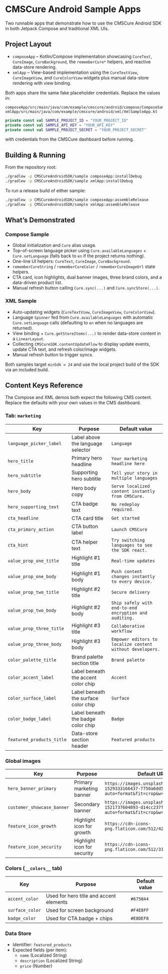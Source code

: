 # CMSCure Android Sample Apps

Two runnable apps that demonstrate how to use the CMSCure Android SDK in both Jetpack Compose and traditional XML UIs.

## Project Layout

- `composeApp` – Kotlin/Compose implementation showcasing `CureText`, `CureImage`, `CureBackground`, the `rememberCure*` helpers, and reactive data-store rendering.
- `xmlApp` – View-based implementation using the `CureTextView`, `CureImageView`, and `CureColorView` widgets plus manual data-store rendering with view binding.

Both apps share the same fake placeholder credentials. Replace the values in:

```
composeApp/src/main/java/com/example/cmscure/android/compose/ComposeSampleApp.kt
xmlApp/src/main/java/com/example/cmscure/android/xml/XmlSampleApp.kt
```

```kotlin
private const val SAMPLE_PROJECT_ID = "YOUR_PROJECT_ID"
private const val SAMPLE_API_KEY = "YOUR_API_KEY"
private const val SAMPLE_PROJECT_SECRET = "YOUR_PROJECT_SECRET"
```

with credentials from the CMSCure dashboard before running.

## Building & Running

From the repository root:

```bash
./gradlew -p CMSCureAndroidSDK/sample composeApp:installDebug
./gradlew -p CMSCureAndroidSDK/sample xmlApp:installDebug
```

To run a release build of either sample:

```bash
./gradlew -p CMSCureAndroidSDK/sample composeApp:assembleRelease
./gradlew -p CMSCureAndroidSDK/sample xmlApp:assembleRelease
```

## What’s Demonstrated

### Compose Sample
- Global initialization and `Cure` alias usage.
- Top-of-screen language picker using `Cure.availableLanguages` + `Cure.setLanguage` (falls back to `en` if the project returns nothing).
- One-line UI helpers: `CureText`, `CureImage`, `CureBackground`.
- `rememberCureString` / `rememberCureColor` / `rememberCureImageUrl` state helpers.
- CTA card, icon highlights, dual banner images, three brand colors, and a data-driven product list.
- Manual refresh button calling `Cure.sync(...)` and `Cure.syncStore(...)`.

### XML Sample
- Auto-updating widgets (`CureTextView`, `CureImageView`, `CureColorView`).
- Language `Spinner` fed from `Cure.availableLanguages` with automatic `Cure.setLanguage` calls (defaulting to `en` when no languages are returned).
- View binding + `Cure.getStoreItems(...)` to render data-store content in a `LinearLayout`.
- Collecting `CMSCureSDK.contentUpdateFlow` to display update events, update CTA text, and refresh color/image widgets.
- Manual refresh button to trigger syncs.

Both samples target `minSdk = 24` and use the local project build of the SDK via an included build.

## Content Keys Reference

The Compose and XML demos both expect the following CMS content. Replace the defaults with your own values in the CMS dashboard.

### Tab: `marketing`

| Key | Purpose | Default value |
| --- | --- | --- |
| `language_picker_label` | Label above the language selector | `Language` |
| `hero_title` | Primary hero headline | `Your marketing headline here` |
| `hero_subtitle` | Supporting hero subtitle | `Tell your story in multiple languages` |
| `hero_body` | Hero body copy | `Serve localized content instantly from CMSCure.` |
| `hero_supporting_text` | CTA badge text | `No redeploy required.` |
| `cta_headline` | CTA card title | `Get started` |
| `cta_primary_action` | CTA button label | `Launch CMSCure` |
| `cta_hint` | CTA helper text | `Try switching languages to see the SDK react.` |
| `value_prop_one_title` | Highlight #1 title | `Real-time updates` |
| `value_prop_one_body` | Highlight #1 body | `Push content changes instantly to every device.` |
| `value_prop_two_title` | Highlight #2 title | `Secure delivery` |
| `value_prop_two_body` | Highlight #2 body | `Ship safely with end-to-end encryption and auditing.` |
| `value_prop_three_title` | Highlight #3 title | `Collaborative workflow` |
| `value_prop_three_body` | Highlight #3 body | `Empower editors to localize content without developers.` |
| `color_palette_title` | Brand palette section title | `Brand palette` |
| `color_accent_label` | Label beneath the accent color chip | `Accent` |
| `color_surface_label` | Label beneath the surface color chip | `Surface` |
| `color_badge_label` | Label beneath the badge color chip | `Badge` |
| `featured_products_title` | Data-store section header | `Featured products` |

### Global images

| Key | Purpose | Default URL |
| --- | --- | --- |
| `hero_banner_primary` | Primary marketing banner | `https://images.unsplash.com/photo-1529333166437-7750a6dd5a70?auto=format&fit=crop&w=1350&q=80` |
| `customer_showcase_banner` | Secondary banner | `https://images.unsplash.com/photo-1521737604893-d14cc237f11d?auto=format&fit=crop&w=1200&q=80` |
| `feature_icon_growth` | Highlight icon for growth | `https://cdn-icons-png.flaticon.com/512/4221/4221419.png` |
| `feature_icon_security` | Highlight icon for security | `https://cdn-icons-png.flaticon.com/512/3106/3106921.png` |

### Colors (`__colors__` tab)

| Key | Purpose | Default value |
| --- | --- | --- |
| `accent_color` | Used for hero title and accent elements | `#6750A4` |
| `surface_color` | Used for screen background | `#F4E8FF` |
| `badge_color` | Used for CTA badge + chips | `#E8DEF8` |

### Data Store

- Identifier: `featured_products`
- Expected fields (per item):
  - `name` (Localized String)
  - `description` (Localized String)
  - `price` (Number)
